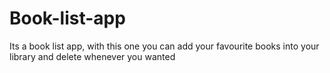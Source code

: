 # Book-list-app
Its a book list app, with this one you can add your favourite books into your library and delete whenever you wanted
